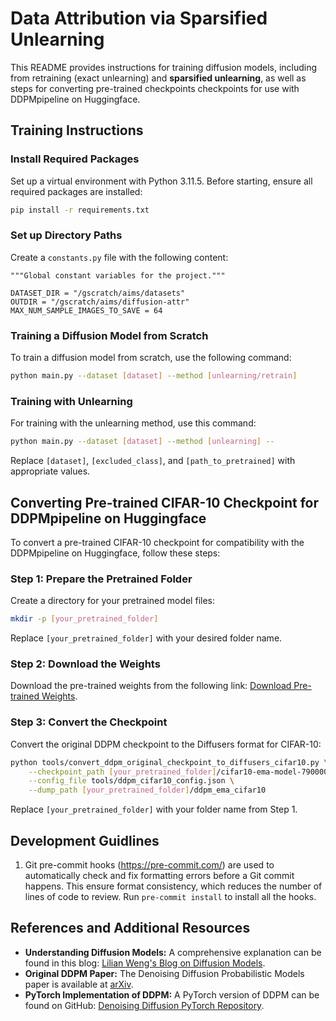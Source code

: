 # Data Attribution via Sparsified Unlearning

This README provides instructions for training diffusion models, including from retraining (exact unlearning) and **sparsified unlearning**, as well as steps for converting pre-trained checkpoints checkpoints for use with DDPMpipeline on Huggingface.

## Training Instructions

### Install Required Packages
Set up a virtual environment with Python 3.11.5.
Before starting, ensure all required packages are installed:
```bash
pip install -r requirements.txt
```

### Set up Directory Paths
Create a `constants.py` file with the following content:
```
"""Global constant variables for the project."""

DATASET_DIR = "/gscratch/aims/datasets"
OUTDIR = "/gscratch/aims/diffusion-attr"
MAX_NUM_SAMPLE_IMAGES_TO_SAVE = 64

```

### Training a Diffusion Model from Scratch
To train a diffusion model from scratch, use the following command:
```bash
python main.py --dataset [dataset] --method [unlearning/retrain]
```

### Training with Unlearning
For training with the unlearning method, use this command:
```bash
python main.py --dataset [dataset] --method [unlearning] --
```
Replace `[dataset]`, `[excluded_class]`, and `[path_to_pretrained]` with appropriate values.

## Converting Pre-trained CIFAR-10 Checkpoint for DDPMpipeline on Huggingface

To convert a pre-trained CIFAR-10 checkpoint for compatibility with the DDPMpipeline on Huggingface, follow these steps:

### Step 1: Prepare the Pretrained Folder
Create a directory for your pretrained model files:
```bash
mkdir -p [your_pretrained_folder]
```
Replace `[your_pretrained_folder]` with your desired folder name.

### Step 2: Download the Weights
Download the pre-trained weights from the following link:
[Download Pre-trained Weights](https://heibox.uni-heidelberg.de/d/01207c3f6b8441779abf/?p=%2Fdiffusion_models_converted%2Fdiffusion_cifar10_model&mode=list).

### Step 3: Convert the Checkpoint
Convert the original DDPM checkpoint to the Diffusers format for CIFAR-10:
```bash
python tools/convert_ddpm_original_checkpoint_to_diffusers_cifar10.py \
    --checkpoint_path [your_pretrained_folder]/cifar10-ema-model-790000.ckpt \
    --config_file tools/ddpm_cifar10_config.json \
    --dump_path [your_pretrained_folder]/ddpm_ema_cifar10
```
Replace `[your_pretrained_folder]` with your folder name from Step 1.

## Development Guidlines
1. Git pre-commit hooks (https://pre-commit.com/) are used to automatically
check and fix formatting errors before a Git commit happens. This ensure format
consistency, which reduces the number of lines of code to review. Run
`pre-commit install` to install all the hooks.

## References and Additional Resources

- **Understanding Diffusion Models:** A comprehensive explanation can be found in this blog: [Lilian Weng's Blog on Diffusion Models](https://lilianweng.github.io/posts/2021-07-11-diffusion-models/).
- **Original DDPM Paper:** The Denoising Diffusion Probabilistic Models paper is available at [arXiv](https://arxiv.org/pdf/2006.11239.pdf).
- **PyTorch Implementation of DDPM:** A PyTorch version of DDPM can be found on GitHub: [Denoising Diffusion PyTorch Repository](https://github.com/lucidrains/denoising-diffusion-pytorch).
